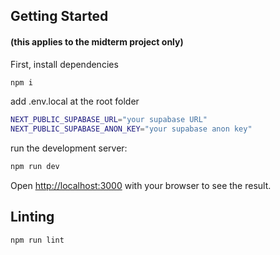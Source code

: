 ## Getting Started
#### (this applies to the midterm project only)
First, install dependencies

```bash
npm i
```

add .env.local at the root folder

```bash
NEXT_PUBLIC_SUPABASE_URL="your supabase URL"
NEXT_PUBLIC_SUPABASE_ANON_KEY="your supabase anon key"
```

run the development server:

```bash
npm run dev
```

Open [http://localhost:3000](http://localhost:3000) with your browser to see the result.

## Linting

```bash
npm run lint
```
